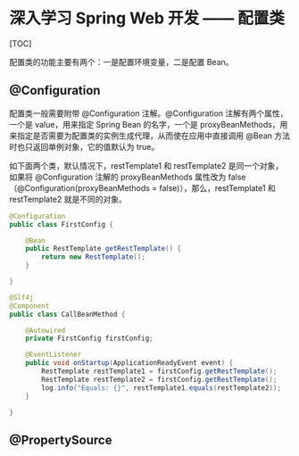 # 深入学习 Spring Web 开发 —— 配置类

[TOC]

配置类的功能主要有两个：一是配置环境变量，二是配置 Bean。

## @Configuration

配置类一般需要附带 @Configuration 注解。@Configuration 注解有两个属性，一个是 value，用来指定 Spring Bean 的名字，一个是 proxyBeanMethods，用来指定是否需要为配置类的实例生成代理，从而使在应用中直接调用 @Bean 方法时也只返回单例对象，它的值默认为 true。

如下面两个类，默认情况下，restTemplate1 和 restTemplate2 是同一个对象，如果将 @Configuration 注解的 proxyBeanMethods 属性改为 false （@Configuration(proxyBeanMethods = false)），那么，restTemplate1 和 restTemplate2 就是不同的对象。

```java
@Configuration
public class FirstConfig {

    @Bean
    public RestTemplate getRestTemplate() {
        return new RestTemplate();
    }

}
```

```java
@Slf4j
@Component
public class CallBeanMethod {

    @Autowired
    private FirstConfig firstConfig;

    @EventListener
    public void onStartup(ApplicationReadyEvent event) {
        RestTemplate restTemplate1 = firstConfig.getRestTemplate();
        RestTemplate restTemplate2 = firstConfig.getRestTemplate();
        log.info("Equals: {}", restTemplate1.equals(restTemplate2));
    }

}
```

## @PropertySource

